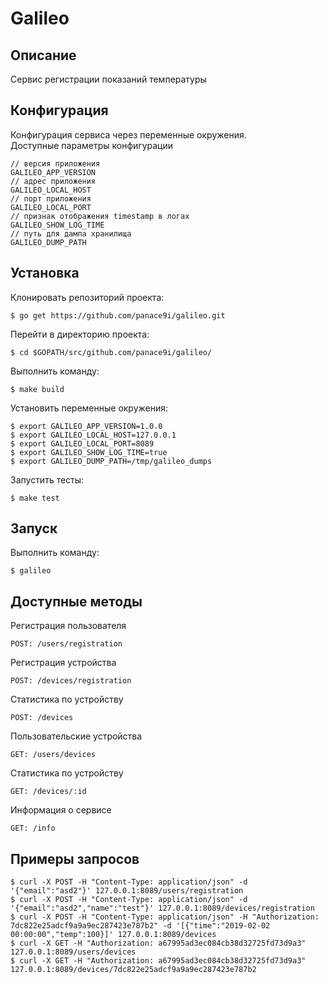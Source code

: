 # Galileo

## Описание

Сервис регистрации показаний температуры

## Конфигурация

Конфигурация сервиса через переменные окружения.<br>
Доступные параметры конфигурации
```
// версия приложения
GALILEO_APP_VERSION
// адрес приложения
GALILEO_LOCAL_HOST 
// порт приложения
GALILEO_LOCAL_PORT
// признак отображения timestamp в логах
GALILEO_SHOW_LOG_TIME
// путь для дампа хранилища
GALILEO_DUMP_PATH 
```

## Установка

Клонировать репозиторий проекта:

    $ go get https://github.com/panace9i/galileo.git
Перейти в директорию проекта:

    $ cd $GOPATH/src/github.com/panace9i/galileo/
Выполнить команду:
    
    $ make build
Установить переменные окружения:
  
    $ export GALILEO_APP_VERSION=1.0.0
    $ export GALILEO_LOCAL_HOST=127.0.0.1
    $ export GALILEO_LOCAL_PORT=8089 
    $ export GALILEO_SHOW_LOG_TIME=true
    $ export GALILEO_DUMP_PATH=/tmp/galileo_dumps
Запустить тесты:

    $ make test

## Запуск
Выполнить команду:
    
    $ galileo

## Доступные методы
Регистрация пользователя

    POST: /users/registration
Регистрация устройства  

    POST: /devices/registration
    
Cтатистика по устройству
    
    POST: /devices
    
Пользовательские устройства    

    GET: /users/devices
    
Cтатистика по устройству    

    GET: /devices/:id
    
Информация о сервисе 

    GET: /info

## Примеры запросов
    $ curl -X POST -H "Content-Type: application/json" -d '{"email":"asd2"}' 127.0.0.1:8089/users/registration
    $ curl -X POST -H "Content-Type: application/json" -d '{"email":"asd2","name":"test"}' 127.0.0.1:8089/devices/registration
    $ curl -X POST -H "Content-Type: application/json" -H "Authorization: 7dc822e25adcf9a9a9ec287423e787b2" -d '[{"time":"2019-02-02 00:00:00","temp":100}]' 127.0.0.1:8089/devices
    $ curl -X GET -H "Authorization: a67995ad3ec084cb38d32725fd73d9a3" 127.0.0.1:8089/users/devices
    $ curl -X GET -H "Authorization: a67995ad3ec084cb38d32725fd73d9a3" 127.0.0.1:8089/devices/7dc822e25adcf9a9a9ec287423e787b2



